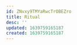 ```yaml
---
id: ZNvxy9TMYaRwcTrOBEZro
title: Ritual
desc: ''
updated: 1639759165187
created: 1639759165187
---
```


